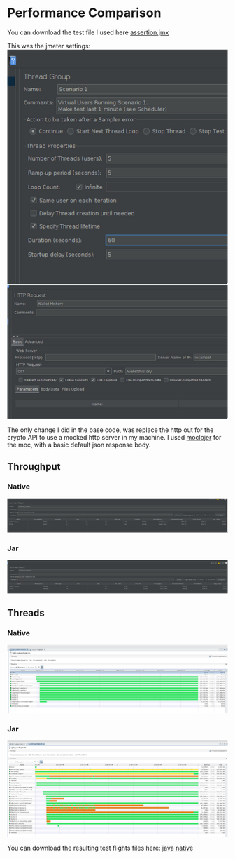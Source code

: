 # Performance Comparison
You can download the test file I used here [assertion.jmx](docs/assertion.jmx)

This was the jmeter settings:  
![settings-1](docs/assertion-settings-1.jpg)
![settings-2](docs/assertion-settings-2.jpg)

The only change I did in the base code, was replace the http out for the crypto API to use a mocked http server in my machine.
I used [moclojer](https://github.com/moclojer/moclojer) for the moc, with a basic default json response body.

## Throughput
### Native
![native-throughput](docs/jmeter-native.jpg)
### Jar
![java-throughput](docs/jmeter-java.jpg)

## Threads
### Native
![threads-native](docs/threads-native.jpg)
### Jar
![threads-java](docs/threads-java.jpg)

You can download the resulting test flights files here: [java](docs/jar-flight.jfr) [native](docs/native-flight.jfr)
